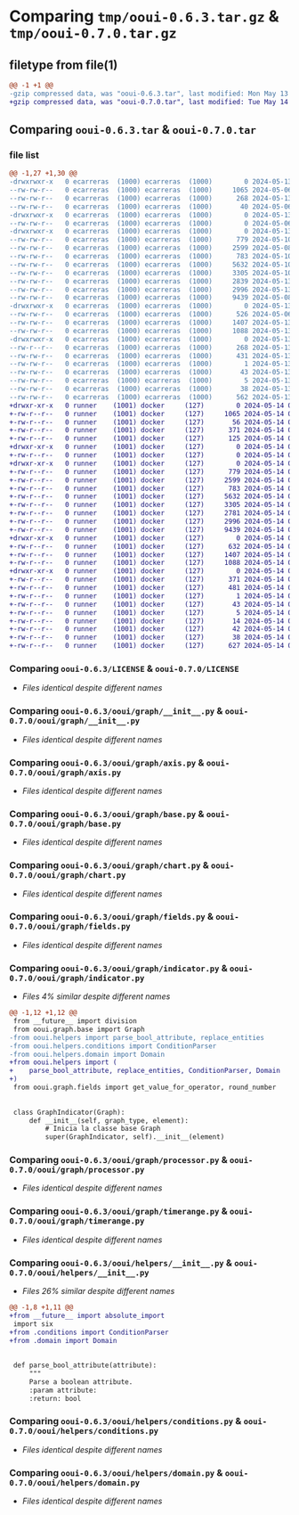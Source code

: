 # Comparing `tmp/ooui-0.6.3.tar.gz` & `tmp/ooui-0.7.0.tar.gz`

## filetype from file(1)

```diff
@@ -1 +1 @@
-gzip compressed data, was "ooui-0.6.3.tar", last modified: Mon May 13 15:49:32 2024, max compression
+gzip compressed data, was "ooui-0.7.0.tar", last modified: Tue May 14 09:14:19 2024, max compression
```

## Comparing `ooui-0.6.3.tar` & `ooui-0.7.0.tar`

### file list

```diff
@@ -1,27 +1,30 @@
-drwxrwxr-x   0 ecarreras  (1000) ecarreras  (1000)        0 2024-05-13 15:49:32.247209 ooui-0.6.3/
--rw-rw-r--   0 ecarreras  (1000) ecarreras  (1000)     1065 2024-05-06 16:18:58.000000 ooui-0.6.3/LICENSE
--rw-rw-r--   0 ecarreras  (1000) ecarreras  (1000)      268 2024-05-13 15:49:32.247209 ooui-0.6.3/PKG-INFO
--rw-rw-r--   0 ecarreras  (1000) ecarreras  (1000)       40 2024-05-06 16:18:58.000000 ooui-0.6.3/README.md
-drwxrwxr-x   0 ecarreras  (1000) ecarreras  (1000)        0 2024-05-13 15:49:32.247209 ooui-0.6.3/ooui/
--rw-rw-r--   0 ecarreras  (1000) ecarreras  (1000)        0 2024-05-06 16:22:58.000000 ooui-0.6.3/ooui/__init__.py
-drwxrwxr-x   0 ecarreras  (1000) ecarreras  (1000)        0 2024-05-13 15:49:32.247209 ooui-0.6.3/ooui/graph/
--rw-rw-r--   0 ecarreras  (1000) ecarreras  (1000)      779 2024-05-10 12:16:14.000000 ooui-0.6.3/ooui/graph/__init__.py
--rw-rw-r--   0 ecarreras  (1000) ecarreras  (1000)     2599 2024-05-08 10:59:34.000000 ooui-0.6.3/ooui/graph/axis.py
--rw-rw-r--   0 ecarreras  (1000) ecarreras  (1000)      783 2024-05-10 12:49:23.000000 ooui-0.6.3/ooui/graph/base.py
--rw-rw-r--   0 ecarreras  (1000) ecarreras  (1000)     5632 2024-05-10 12:48:45.000000 ooui-0.6.3/ooui/graph/chart.py
--rw-rw-r--   0 ecarreras  (1000) ecarreras  (1000)     3305 2024-05-10 12:09:54.000000 ooui-0.6.3/ooui/graph/fields.py
--rw-rw-r--   0 ecarreras  (1000) ecarreras  (1000)     2839 2024-05-13 15:48:33.000000 ooui-0.6.3/ooui/graph/indicator.py
--rw-rw-r--   0 ecarreras  (1000) ecarreras  (1000)     2996 2024-05-13 15:00:24.000000 ooui-0.6.3/ooui/graph/processor.py
--rw-rw-r--   0 ecarreras  (1000) ecarreras  (1000)     9439 2024-05-08 12:28:50.000000 ooui-0.6.3/ooui/graph/timerange.py
-drwxrwxr-x   0 ecarreras  (1000) ecarreras  (1000)        0 2024-05-13 15:49:32.247209 ooui-0.6.3/ooui/helpers/
--rw-rw-r--   0 ecarreras  (1000) ecarreras  (1000)      526 2024-05-06 17:19:46.000000 ooui-0.6.3/ooui/helpers/__init__.py
--rw-rw-r--   0 ecarreras  (1000) ecarreras  (1000)     1407 2024-05-13 14:13:20.000000 ooui-0.6.3/ooui/helpers/conditions.py
--rw-rw-r--   0 ecarreras  (1000) ecarreras  (1000)     1088 2024-05-13 15:37:47.000000 ooui-0.6.3/ooui/helpers/domain.py
-drwxrwxr-x   0 ecarreras  (1000) ecarreras  (1000)        0 2024-05-13 15:49:32.247209 ooui-0.6.3/ooui.egg-info/
--rw-r--r--   0 ecarreras  (1000) ecarreras  (1000)      268 2024-05-13 15:49:32.000000 ooui-0.6.3/ooui.egg-info/PKG-INFO
--rw-rw-r--   0 ecarreras  (1000) ecarreras  (1000)      431 2024-05-13 15:49:32.000000 ooui-0.6.3/ooui.egg-info/SOURCES.txt
--rw-rw-r--   0 ecarreras  (1000) ecarreras  (1000)        1 2024-05-13 15:49:32.000000 ooui-0.6.3/ooui.egg-info/dependency_links.txt
--rw-rw-r--   0 ecarreras  (1000) ecarreras  (1000)       43 2024-05-13 15:49:32.000000 ooui-0.6.3/ooui.egg-info/requires.txt
--rw-rw-r--   0 ecarreras  (1000) ecarreras  (1000)        5 2024-05-13 15:49:32.000000 ooui-0.6.3/ooui.egg-info/top_level.txt
--rw-rw-r--   0 ecarreras  (1000) ecarreras  (1000)       38 2024-05-13 15:49:32.247209 ooui-0.6.3/setup.cfg
--rw-rw-r--   0 ecarreras  (1000) ecarreras  (1000)      562 2024-05-13 15:48:57.000000 ooui-0.6.3/setup.py
+drwxr-xr-x   0 runner    (1001) docker     (127)        0 2024-05-14 09:14:19.312034 ooui-0.7.0/
+-rw-r--r--   0 runner    (1001) docker     (127)     1065 2024-05-14 09:14:05.000000 ooui-0.7.0/LICENSE
+-rw-r--r--   0 runner    (1001) docker     (127)       56 2024-05-14 09:14:05.000000 ooui-0.7.0/MANIFEST.in
+-rw-r--r--   0 runner    (1001) docker     (127)      371 2024-05-14 09:14:19.312034 ooui-0.7.0/PKG-INFO
+-rw-r--r--   0 runner    (1001) docker     (127)      125 2024-05-14 09:14:05.000000 ooui-0.7.0/README.md
+drwxr-xr-x   0 runner    (1001) docker     (127)        0 2024-05-14 09:14:19.308034 ooui-0.7.0/ooui/
+-rw-r--r--   0 runner    (1001) docker     (127)        0 2024-05-14 09:14:05.000000 ooui-0.7.0/ooui/__init__.py
+drwxr-xr-x   0 runner    (1001) docker     (127)        0 2024-05-14 09:14:19.312034 ooui-0.7.0/ooui/graph/
+-rw-r--r--   0 runner    (1001) docker     (127)      779 2024-05-14 09:14:05.000000 ooui-0.7.0/ooui/graph/__init__.py
+-rw-r--r--   0 runner    (1001) docker     (127)     2599 2024-05-14 09:14:05.000000 ooui-0.7.0/ooui/graph/axis.py
+-rw-r--r--   0 runner    (1001) docker     (127)      783 2024-05-14 09:14:05.000000 ooui-0.7.0/ooui/graph/base.py
+-rw-r--r--   0 runner    (1001) docker     (127)     5632 2024-05-14 09:14:05.000000 ooui-0.7.0/ooui/graph/chart.py
+-rw-r--r--   0 runner    (1001) docker     (127)     3305 2024-05-14 09:14:05.000000 ooui-0.7.0/ooui/graph/fields.py
+-rw-r--r--   0 runner    (1001) docker     (127)     2781 2024-05-14 09:14:05.000000 ooui-0.7.0/ooui/graph/indicator.py
+-rw-r--r--   0 runner    (1001) docker     (127)     2996 2024-05-14 09:14:05.000000 ooui-0.7.0/ooui/graph/processor.py
+-rw-r--r--   0 runner    (1001) docker     (127)     9439 2024-05-14 09:14:05.000000 ooui-0.7.0/ooui/graph/timerange.py
+drwxr-xr-x   0 runner    (1001) docker     (127)        0 2024-05-14 09:14:19.312034 ooui-0.7.0/ooui/helpers/
+-rw-r--r--   0 runner    (1001) docker     (127)      632 2024-05-14 09:14:05.000000 ooui-0.7.0/ooui/helpers/__init__.py
+-rw-r--r--   0 runner    (1001) docker     (127)     1407 2024-05-14 09:14:05.000000 ooui-0.7.0/ooui/helpers/conditions.py
+-rw-r--r--   0 runner    (1001) docker     (127)     1088 2024-05-14 09:14:05.000000 ooui-0.7.0/ooui/helpers/domain.py
+drwxr-xr-x   0 runner    (1001) docker     (127)        0 2024-05-14 09:14:19.312034 ooui-0.7.0/ooui.egg-info/
+-rw-r--r--   0 runner    (1001) docker     (127)      371 2024-05-14 09:14:19.000000 ooui-0.7.0/ooui.egg-info/PKG-INFO
+-rw-r--r--   0 runner    (1001) docker     (127)      481 2024-05-14 09:14:19.000000 ooui-0.7.0/ooui.egg-info/SOURCES.txt
+-rw-r--r--   0 runner    (1001) docker     (127)        1 2024-05-14 09:14:19.000000 ooui-0.7.0/ooui.egg-info/dependency_links.txt
+-rw-r--r--   0 runner    (1001) docker     (127)       43 2024-05-14 09:14:19.000000 ooui-0.7.0/ooui.egg-info/requires.txt
+-rw-r--r--   0 runner    (1001) docker     (127)        5 2024-05-14 09:14:19.000000 ooui-0.7.0/ooui.egg-info/top_level.txt
+-rw-r--r--   0 runner    (1001) docker     (127)       14 2024-05-14 09:14:05.000000 ooui-0.7.0/requirements-dev.txt
+-rw-r--r--   0 runner    (1001) docker     (127)       42 2024-05-14 09:14:05.000000 ooui-0.7.0/requirements.txt
+-rw-r--r--   0 runner    (1001) docker     (127)       38 2024-05-14 09:14:19.312034 ooui-0.7.0/setup.cfg
+-rw-r--r--   0 runner    (1001) docker     (127)      627 2024-05-14 09:14:05.000000 ooui-0.7.0/setup.py
```

### Comparing `ooui-0.6.3/LICENSE` & `ooui-0.7.0/LICENSE`

 * *Files identical despite different names*

### Comparing `ooui-0.6.3/ooui/graph/__init__.py` & `ooui-0.7.0/ooui/graph/__init__.py`

 * *Files identical despite different names*

### Comparing `ooui-0.6.3/ooui/graph/axis.py` & `ooui-0.7.0/ooui/graph/axis.py`

 * *Files identical despite different names*

### Comparing `ooui-0.6.3/ooui/graph/base.py` & `ooui-0.7.0/ooui/graph/base.py`

 * *Files identical despite different names*

### Comparing `ooui-0.6.3/ooui/graph/chart.py` & `ooui-0.7.0/ooui/graph/chart.py`

 * *Files identical despite different names*

### Comparing `ooui-0.6.3/ooui/graph/fields.py` & `ooui-0.7.0/ooui/graph/fields.py`

 * *Files identical despite different names*

### Comparing `ooui-0.6.3/ooui/graph/indicator.py` & `ooui-0.7.0/ooui/graph/indicator.py`

 * *Files 4% similar despite different names*

```diff
@@ -1,12 +1,12 @@
 from __future__ import division
 from ooui.graph.base import Graph
-from ooui.helpers import parse_bool_attribute, replace_entities
-from ooui.helpers.conditions import ConditionParser
-from ooui.helpers.domain import Domain
+from ooui.helpers import (
+    parse_bool_attribute, replace_entities, ConditionParser, Domain
+)
 from ooui.graph.fields import get_value_for_operator, round_number
 
 
 class GraphIndicator(Graph):
     def __init__(self, graph_type, element):
         # Inicia la classe base Graph
         super(GraphIndicator, self).__init__(element)
```

### Comparing `ooui-0.6.3/ooui/graph/processor.py` & `ooui-0.7.0/ooui/graph/processor.py`

 * *Files identical despite different names*

### Comparing `ooui-0.6.3/ooui/graph/timerange.py` & `ooui-0.7.0/ooui/graph/timerange.py`

 * *Files identical despite different names*

### Comparing `ooui-0.6.3/ooui/helpers/__init__.py` & `ooui-0.7.0/ooui/helpers/__init__.py`

 * *Files 26% similar despite different names*

```diff
@@ -1,8 +1,11 @@
+from __future__ import absolute_import
 import six
+from .conditions import ConditionParser
+from .domain import Domain
 
 
 def parse_bool_attribute(attribute):
     """
     Parse a boolean attribute.
     :param attribute:
     :return: bool
```

### Comparing `ooui-0.6.3/ooui/helpers/conditions.py` & `ooui-0.7.0/ooui/helpers/conditions.py`

 * *Files identical despite different names*

### Comparing `ooui-0.6.3/ooui/helpers/domain.py` & `ooui-0.7.0/ooui/helpers/domain.py`

 * *Files identical despite different names*

